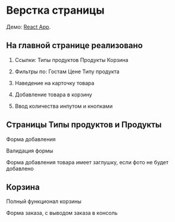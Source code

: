 # Верстка страницы 

Демо: [React App](https://rom746.github.io/m4/).

## На главной странице реализовано

1. Ссылки:
    Типы продуктов
    Продукты
    Корзина

2. Фильтры по:
    Гостам
    Цене
    Типу продукта

3. Наведение на карточку товара

4. Добавление товара в корзину 

5. Ввод количества инпутом и кнопками


## Страницы Типы продуктов и Продукты

Форма добавления

Валидация формы

Форма добавления товара имеет заглушку, если фото не будет добавлено 

## Корзина

Полный функционал корзины

Форма заказа, с выводом заказа в консоль
